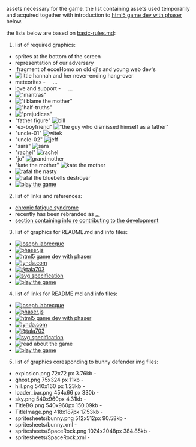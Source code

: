 assets necessary for the game. the list containing assets used temporarily and acquired together with introduction to [html5 game dev with phaser]() below.

the lists below are based on [basic-rules.md](/_arch/_gitHub/_weAreThePlayMakers/the-nice-defender/basic-rules.md):

1. list of required graphics:

- sprites at the bottom of the screen ![]()
- representation of our adversary ![]()
- ![]() fragment of ecceHomo on old dj's and young web dev's
- ![little hannah and her never-ending hang-over]()
- meteorites - ![]() ![]() ![]() ![]() ...
- love and support - ![]() ![]() ![]() ![]() ...
- !["mantras"]()
- !["i blame the mother"]()
- !["half-truths"]()
- !["prejudices"]()
- "father figure" ![bill]()
- "ex-boyfriend" !["the guy who dismissed himself as a father"]()
- "uncle-01" ![witek]()
- "uncle-02" ![jeff]()
- "sara" ![sara]()
- "rachel" ![rachel]()
- "jo" ![grandmother]()
- "kate the mother" ![kate the mother]()
- ![rafal the nasty]()
- ![rafal the bluebells destroyer]()
- [![play the game]()]()

2. list of links and references:

- [chronic fatigue syndrome]()
- recently has been rebranded as [...]()
- [section containing info re contributing to the development]()

3. list of graphics for README.md and info files:

- [![joseph labrecque]()]()
-  [![phaser.js](/_arch/_gitHub/_weAreThePlayMakers/the-nice-defender/assets/info-files-img/phaser-js-splash-scr.jpg)]()
- [![html5 game dev with phaser](/_arch/_gitHub/_weAreThePlayMakers/the-nice-defender/assets/info-files-img/html5-game-dev-with-phaser-splash-scr.jpg)]()
- [![lynda.com](/_arch/_gitHub/_weAreThePlayMakers/the-nice-defender/assets/info-files-img/lynda-com-logo.jpg)]()
- [![@tala703]()]()
- [![svg specification]()]()
- [![play the game]()]()

4. list of links for README.md and info files:

- [![joseph labrecque]()]()
- [![phaser.js](/_arch/_gitHub/_weAreThePlayMakers/the-nice-defender/assets/info-files-img/phaser-js-splash-scr.jpg)]()
- [![html5 game dev with phaser](/_arch/_gitHub/_weAreThePlayMakers/the-nice-defender/assets/info-files-img/html5-game-dev-with-phaser-splash-scr.jpg)]()
- [![lynda.com](/_arch/_gitHub/_weAreThePlayMakers/the-nice-defender/assets/info-files-img/lynda-com-logo.jpg)]()
- [![@tala703]()]()
- [![svg specification]()]()
- ![read about the game]()
- [![play the game]()]()

5. list of graphics coresponding to bunny defender img files:

- explosion.png 72x72 px 3.76kb - ![]()
- ghost.png 75x324 px 11kb - ![]()
- hill.png 540x160 px 1.23kb - ![]()
- loader_bar.png 454x66 px 330b - ![]()
- sky.png 540x960px 4.31kb - ![]()
- TitleBG.png 540x960px 150.09kb - ![]()
- TitleImage.png 418x187px 17.53kb - ![]()
- spritesheets/bunny.png 512x512px 90.58kb - ![]()
- spritesheets/bunny.xml - []()
- spritesheets/SpaceRock.png 1024x2048px 384.85kb - ![]()
- spritesheets/SpaceRock.xml - []()
